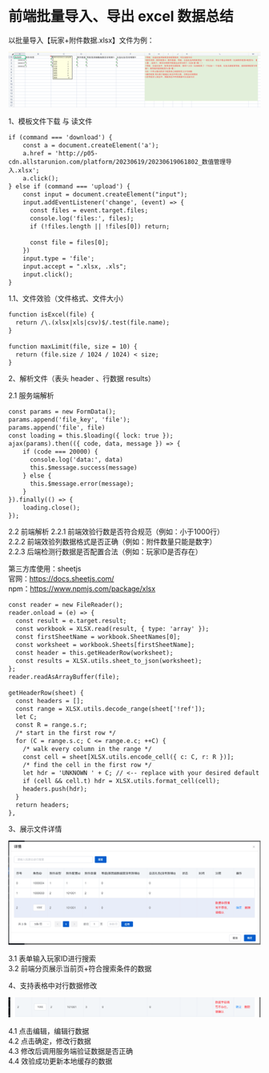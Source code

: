 # 前端批量导入、导出 excel 数据总结

以批量导入【玩家+附件数据.xlsx】文件为例：

![](./excel_template.png)

1、模板文件下载 与 读文件

```
if (command === 'download') {
    const a = document.createElement('a');
    a.href = 'http://p05-cdn.allstarunion.com/platform/20230619/20230619061802_数值管理导入.xlsx';
    a.click();
} else if (command === 'upload') {
    const input = document.createElement("input");
    input.addEventListener('change', (event) => {
      const files = event.target.files;
      console.log('files:', files);
      if (!files.length || !files[0]) return;
    
      const file = files[0];
    })
    input.type = 'file';
    input.accept = ".xlsx, .xls";
    input.click();
}
```

1.1、文件效验（文件格式、文件大小）

```
function isExcel(file) {
  return /\.(xlsx|xls|csv)$/.test(file.name);
}

function maxLimit(file, size = 10) {
  return (file.size / 1024 / 1024) < size;
}
```

2、解析文件（表头 header 、行数据 results）

2.1 服务端解析

```
const params = new FormData();
params.append('file_key', 'file');
params.append('file', file)
const loading = this.$loading({ lock: true });
ajax(params).then(({ code, data, message }) => {
    if (code === 20000) {
      console.log('data:', data)
      this.$message.success(message)
    } else {
      this.$message.error(message);
    }
}).finally(() => {
    loading.close();
});
```

2.2 前端解析
2.2.1 前端效验行数是否符合规范（例如：小于1000行）  
2.2.2 前端效验列数据格式是否正确（例如：附件数量只能是数字）  
2.2.3 后端检测行数据是否配置合法（例如：玩家ID是否存在）

第三方库使用：sheetjs  
官网：https://docs.sheetjs.com/  
npm：https://www.npmjs.com/package/xlsx

```
const reader = new FileReader();
reader.onload = (e) => {
  const result = e.target.result;
  const workbook = XLSX.read(result, { type: 'array' });
  const firstSheetName = workbook.SheetNames[0];
  const worksheet = workbook.Sheets[firstSheetName];
  const header = this.getHeaderRow(worksheet);
  const results = XLSX.utils.sheet_to_json(worksheet);
};
reader.readAsArrayBuffer(file);

getHeaderRow(sheet) {
  const headers = [];
  const range = XLSX.utils.decode_range(sheet['!ref']);
  let C;
  const R = range.s.r;
  /* start in the first row */
  for (C = range.s.c; C <= range.e.c; ++C) {
    /* walk every column in the range */
    const cell = sheet[XLSX.utils.encode_cell({ c: C, r: R })];
    /* find the cell in the first row */
    let hdr = 'UNKNOWN ' + C; // <-- replace with your desired default
    if (cell && cell.t) hdr = XLSX.utils.format_cell(cell);
    headers.push(hdr);
  }
  return headers;
},
```

3、展示文件详情

![](./excel_detail.png)

3.1 表单输入玩家ID进行搜索  
3.2 前端分页展示当前页+符合搜索条件的数据

4、支持表格中对行数据修改

![](./excel_edit.png)

4.1 点击编辑，编辑行数据  
4.2 点击确定，修改行数据  
4.3 修改后调用服务端验证数据是否正确  
4.4 效验成功更新本地缓存的数据  

